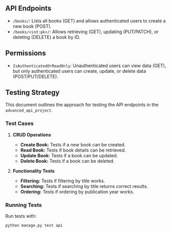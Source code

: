 ## API Endpoints

- `/books/`: Lists all books (GET) and allows authenticated users to create a new book (POST).
- `/books/<int:pk>/`: Allows retrieving (GET), updating (PUT/PATCH), or deleting (DELETE) a book by ID.

## Permissions
- `IsAuthenticatedOrReadOnly`: Unauthenticated users can view data (GET), but only authenticated users can create, update, or delete data (POST/PUT/DELETE).

## Testing Strategy

This document outlines the approach for testing the API endpoints in the `advanced_api_project`.

### Test Cases

1. **CRUD Operations**
   - **Create Book:** Tests if a new book can be created.
   - **Read Book:** Tests if book details can be retrieved.
   - **Update Book:** Tests if a book can be updated.
   - **Delete Book:** Tests if a book can be deleted.

2. **Functionality Tests**
   - **Filtering:** Tests if filtering by title works.
   - **Searching:** Tests if searching by title returns correct results.
   - **Ordering:** Tests if ordering by publication year works.

### Running Tests

Run tests with:
```bash
python manage.py test api
